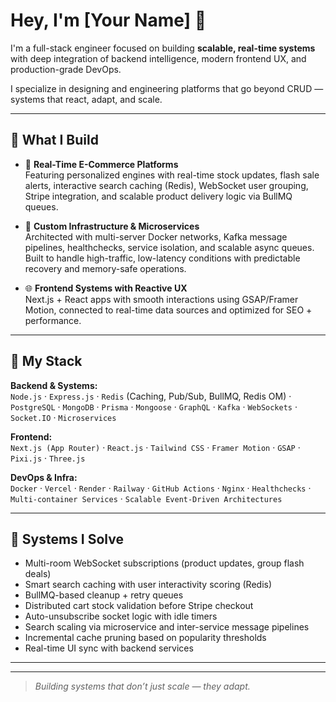 # Hey, I'm [Your Name] 👋

I'm a full-stack engineer focused on building **scalable, real-time systems** with deep integration of backend intelligence, modern frontend UX, and production-grade DevOps. 

I specialize in designing and engineering platforms that go beyond CRUD — systems that react, adapt, and scale.

---

## 🚀 What I Build

- 🛒 **Real-Time E-Commerce Platforms**  
  Featuring personalized engines with real-time stock updates, flash sale alerts, interactive search caching (Redis), WebSocket user grouping, Stripe integration, and scalable product delivery logic via BullMQ queues.

- 🧠 **Custom Infrastructure & Microservices**  
  Architected with multi-server Docker networks, Kafka message pipelines, healthchecks, service isolation, and scalable async queues. Built to handle high-traffic, low-latency conditions with predictable recovery and memory-safe operations.

- 🌐 **Frontend Systems with Reactive UX**  
  Next.js + React apps with smooth interactions using GSAP/Framer Motion, connected to real-time data sources and optimized for SEO + performance.

---

## 🧰 My Stack

**Backend & Systems:**  
`Node.js` · `Express.js` · `Redis` (Caching, Pub/Sub, BullMQ, Redis OM) · `PostgreSQL` · `MongoDB` · `Prisma` · `Mongoose` · `GraphQL` · `Kafka` · `WebSockets` · `Socket.IO` · `Microservices`

**Frontend:**  
`Next.js (App Router)` · `React.js` · `Tailwind CSS` · `Framer Motion` · `GSAP` · `Pixi.js` · `Three.js`

**DevOps & Infra:**  
`Docker` · `Vercel` · `Render` · `Railway` · `GitHub Actions` · `Nginx` · `Healthchecks` · `Multi-container Services` · `Scalable Event-Driven Architectures`

---

## 🧩 Systems I Solve

- Multi-room WebSocket subscriptions (product updates, group flash deals)
- Smart search caching with user interactivity scoring (Redis)
- BullMQ-based cleanup + retry queues
- Distributed cart stock validation before Stripe checkout
- Auto-unsubscribe socket logic with idle timers
- Search scaling via microservice and inter-service message pipelines
- Incremental cache pruning based on popularity thresholds
- Real-time UI sync with backend services

---



---

> *Building systems that don’t just scale — they adapt.*
